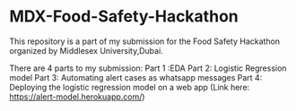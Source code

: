 # MDX-Food-Safety-Hackathon
This repository is a part of my submission for the Food Safety Hackathon organized by Middlesex University,Dubai.

There are 4 parts to my submission:
Part 1 :EDA
Part 2: Logistic Regression model
Part 3: Automating alert cases as whatsapp messages
Part 4: Deploying the logistic regression model on a web app (Link here: https://alert-model.herokuapp.com/)
